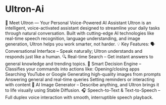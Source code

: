 # Ultron-Ai
🤖 Meet Ultron — Your Personal Voice-Powered AI Assistant Ultron is an intelligent, voice-activated assistant designed to streamline your daily tasks through natural conversation. Built with cutting-edge AI technologies like real-time speech recognition, language understanding, and image generation, Ultron helps you work smarter, not harder.  💡 Key Features: 🗣️ Conversational Interface – Speak naturally; Ultron understands and responds just like a human.  🔍 Real-time Search – Get instant answers to general knowledge and trending topics.  🧠 Smart Decision Engine – Classifies your commands into actions like:  Opening/closing apps  Searching YouTube or Google  Generating high-quality images from prompts  Answering general and real-time queries  Setting reminders or interacting with content  🎨 AI Image Generator – Describe anything, and Ultron brings it to life visually using Stable Diffusion.  🎧 Speech-to-Text & Text-to-Speech – Full duplex voice interaction with smooth, interruptible speech playback.
